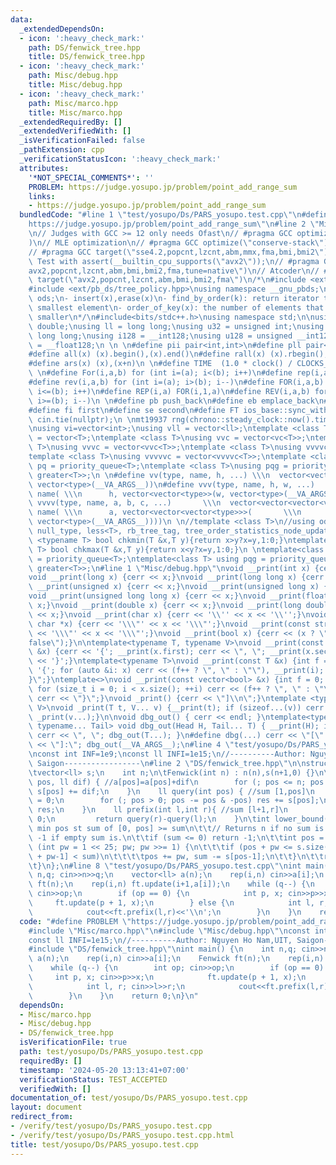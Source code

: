 ```yaml
---
data:
  _extendedDependsOn:
  - icon: ':heavy_check_mark:'
    path: DS/fenwick_tree.hpp
    title: DS/fenwick_tree.hpp
  - icon: ':heavy_check_mark:'
    path: Misc/debug.hpp
    title: Misc/debug.hpp
  - icon: ':heavy_check_mark:'
    path: Misc/marco.hpp
    title: Misc/marco.hpp
  _extendedRequiredBy: []
  _extendedVerifiedWith: []
  _isVerificationFailed: false
  _pathExtension: cpp
  _verificationStatusIcon: ':heavy_check_mark:'
  attributes:
    '*NOT_SPECIAL_COMMENTS*': ''
    PROBLEM: https://judge.yosupo.jp/problem/point_add_range_sum
    links:
    - https://judge.yosupo.jp/problem/point_add_range_sum
  bundledCode: "#line 1 \"test/yosupo/Ds/PARS_yosupo.test.cpp\"\n#define PROBLEM \"\
    https://judge.yosupo.jp/problem/point_add_range_sum\"\n#line 2 \"Misc/marco.hpp\"\
    \n// Judges with GCC >= 12 only needs Ofast\n// #pragma GCC optimize(\"O3,no-stack-protector,fast-math,unroll-loops,tree-vectorize\"\
    )\n// MLE optimization\n// #pragma GCC optimize(\"conserve-stack\")\n// Old judges\n\
    // #pragma GCC target(\"sse4.2,popcnt,lzcnt,abm,mmx,fma,bmi,bmi2\")\n// New judges.\
    \ Test with assert(__builtin_cpu_supports(\"avx2\"));\n// #pragma GCC target(\"\
    avx2,popcnt,lzcnt,abm,bmi,bmi2,fma,tune=native\")\n// Atcoder\n// #pragma GCC\
    \ target(\"avx2,popcnt,lzcnt,abm,bmi,bmi2,fma\")\n/*\n#include <ext/pb_ds/assoc_container.hpp>\n\
    #include <ext/pb_ds/tree_policy.hpp>\nusing namespace __gnu_pbds;\ntypedef tree<int,null_type,less<int>,rb_tree_tag,tree_order_statistics_node_update>\
    \ ods;\n- insert(x),erase(x)\n- find_by_order(k): return iterator to the k-th\
    \ smallest element\n- order_of_key(x): the number of elements that are strictly\
    \ smaller\n*/\n#include<bits/stdc++.h>\nusing namespace std;\n\nusing ld = long\
    \ double;\nusing ll = long long;\nusing u32 = unsigned int;\nusing u64 = unsigned\
    \ long long;\nusing i128 = __int128;\nusing u128 = unsigned __int128;\nusing f128\
    \ = __float128;\n \n \n#define pii pair<int,int>\n#define pll pair<ll,ll>\n \n\
    #define all(x) (x).begin(),(x).end()\n#define rall(x) (x).rbegin(),(x).rend()\n\
    #define ars(x) (x),(x+n)\n \n#define TIME  (1.0 * clock() / CLOCKS_PER_SEC)\n\
    \ \n#define For(i,a,b) for (int i=(a); i<(b); i++)\n#define rep(i,a) For(i,0,a)\n\
    #define rev(i,a,b) for (int i=(a); i>(b); i--)\n#define FOR(i,a,b) for (int i=(a);\
    \ i<=(b); i++)\n#define REP(i,a) FOR(i,1,a)\n#define REV(i,a,b) for (int i=(a);\
    \ i>=(b); i--)\n \n#define pb push_back\n#define eb emplace_back\n#define mp make_pair\n\
    #define fi first\n#define se second\n#define FT ios_base::sync_with_stdio(false);\
    \ cin.tie(nullptr);\n \nmt19937 rng(chrono::steady_clock::now().time_since_epoch().count());\n\
    \nusing vi=vector<int>;\nusing vll = vector<ll>;\ntemplate <class T>\nusing vc\
    \ = vector<T>;\ntemplate <class T>\nusing vvc = vector<vc<T>>;\ntemplate <class\
    \ T>\nusing vvvc = vector<vvc<T>>;\ntemplate <class T>\nusing vvvvc = vector<vvvc<T>>;\n\
    template <class T>\nusing vvvvvc = vector<vvvvc<T>>;\ntemplate <class T>\nusing\
    \ pq = priority_queue<T>;\ntemplate <class T>\nusing pqg = priority_queue<T, vector<T>,\
    \ greater<T>>;\n \n#define vv(type, name, h, ...) \\\n  vector<vector<type>> name(h,\
    \ vector<type>(__VA_ARGS__))\n#define vvv(type, name, h, w, ...)   \\\n  vector<vector<vector<type>>>\
    \ name( \\\n      h, vector<vector<type>>(w, vector<type>(__VA_ARGS__)))\n#define\
    \ vvvv(type, name, a, b, c, ...)       \\\n  vector<vector<vector<vector<type>>>>\
    \ name( \\\n      a, vector<vector<vector<type>>>(       \\\n             b, vector<vector<type>>(c,\
    \ vector<type>(__VA_ARGS__))))\n \n//template <class T>\n//using ods =\n//   tree<T,\
    \ null_type, less<T>, rb_tree_tag, tree_order_statistics_node_update>;\n \ntemplate\
    \ <typename T> bool chkmin(T &x,T y){return x>y?x=y,1:0;}\ntemplate <typename\
    \ T> bool chkmax(T &x,T y){return x<y?x=y,1:0;}\n \ntemplate<class T> using pq\
    \ = priority_queue<T>;\ntemplate<class T> using pqg = priority_queue<T, vector<T>,\
    \ greater<T>>;\n#line 1 \"Misc/debug.hpp\"\nvoid __print(int x) {cerr << x;}\n\
    void __print(long x) {cerr << x;}\nvoid __print(long long x) {cerr << x;}\nvoid\
    \ __print(unsigned x) {cerr << x;}\nvoid __print(unsigned long x) {cerr << x;}\n\
    void __print(unsigned long long x) {cerr << x;}\nvoid __print(float x) {cerr <<\
    \ x;}\nvoid __print(double x) {cerr << x;}\nvoid __print(long double x) {cerr\
    \ << x;}\nvoid __print(char x) {cerr << '\\'' << x << '\\'';}\nvoid __print(const\
    \ char *x) {cerr << '\\\"' << x << '\\\"';}\nvoid __print(const string &x) {cerr\
    \ << '\\\"' << x << '\\\"';}\nvoid __print(bool x) {cerr << (x ? \"true\" : \"\
    false\");}\n\ntemplate<typename T, typename V>\nvoid __print(const pair<T, V>\
    \ &x) {cerr << '{'; __print(x.first); cerr << \", \"; __print(x.second); cerr\
    \ << '}';}\ntemplate<typename T>\nvoid __print(const T &x) {int f = 0; cerr <<\
    \ '{'; for (auto &i: x) cerr << (f++ ? \", \" : \"\"), __print(i); cerr << \"\
    }\";}\ntemplate<>\nvoid __print(const vector<bool> &x) {int f = 0; cerr << '{';\
    \ for (size_t i = 0; i < x.size(); ++i) cerr << (f++ ? \", \" : \"\"), __print(x[i]);\
    \ cerr << \"}\";}\nvoid _print() {cerr << \"]\\n\";}\ntemplate <typename T, typename...\
    \ V>\nvoid _print(T t, V... v) {__print(t); if (sizeof...(v)) cerr << \", \";\
    \ _print(v...);}\n\nvoid dbg_out() { cerr << endl; }\ntemplate<typename Head,\
    \ typename... Tail> void dbg_out(Head H, Tail... T) { __print(H); if (sizeof...(T))\
    \ cerr << \", \"; dbg_out(T...); }\n#define dbg(...) cerr << \"[\" << #__VA_ARGS__\
    \ << \"]:\"; dbg_out(__VA_ARGS__);\n#line 4 \"test/yosupo/Ds/PARS_yosupo.test.cpp\"\
    \nconst int INF=1e9;\nconst ll INFI=1e15;\n//----------Author: Nguyen Ho Nam,UIT,\
    \ Saigon-----------------\n#line 2 \"DS/fenwick_tree.hpp\"\n\nstruct Fenwick{\n\
    \tvector<ll> s;\n    int n;\n\tFenwick(int n) : n(n),s(n+1,0) {}\n\tvoid update(int\
    \ pos, ll dif) { //a[pos]=a[pos]+dif\n        for (; pos <= n; pos += pos & -pos)\
    \ s[pos] += dif;\n    }\n    ll query(int pos) { //sum [1,pos]\n        ll res\
    \ = 0;\n        for (; pos > 0; pos -= pos & -pos) res += s[pos];\n        return\
    \ res;\n    }\n    ll prefix(int l,int r){ //sum [l+1,r]\n         if(l==r) return\
    \ 0;\n         return query(r)-query(l);\n    }\n\tint lower_bound(ll sum) {//\
    \ min pos st sum of [0, pos] >= sum\n\t\t// Returns n if no sum is >= sum, or\
    \ -1 if empty sum is.\n\t\tif (sum <= 0) return -1;\n\t\tint pos = 0;\n\t\tfor\
    \ (int pw = 1 << 25; pw; pw >>= 1) {\n\t\t\tif (pos + pw <= s.size() && s[pos\
    \ + pw-1] < sum)\n\t\t\t\tpos += pw, sum -= s[pos-1];\n\t\t}\n\t\treturn pos;\n\
    \t}\n};\n#line 8 \"test/yosupo/Ds/PARS_yosupo.test.cpp\"\nint main() {\n    int\
    \ n,q; cin>>n>>q;\n    vector<ll> a(n);\n    rep(i,n) cin>>a[i];\n    Fenwick\
    \ ft(n);\n    rep(i,n) ft.update(i+1,a[i]);\n    while (q--) {\n        int op;\
    \ cin>>op;\n        if (op == 0) {\n            int p, x; cin>>p>>x;\n       \
    \     ft.update(p + 1, x);\n        } else {\n            int l, r; cin>>l>>r;\n\
    \            cout<<ft.prefix(l,r)<<'\\n';\n        }\n    }\n    return 0;\n}\n"
  code: "#define PROBLEM \"https://judge.yosupo.jp/problem/point_add_range_sum\"\n\
    #include \"Misc/marco.hpp\"\n#include \"Misc/debug.hpp\"\nconst int INF=1e9;\n\
    const ll INFI=1e15;\n//----------Author: Nguyen Ho Nam,UIT, Saigon-----------------\n\
    #include \"DS/fenwick_tree.hpp\"\nint main() {\n    int n,q; cin>>n>>q;\n    vector<ll>\
    \ a(n);\n    rep(i,n) cin>>a[i];\n    Fenwick ft(n);\n    rep(i,n) ft.update(i+1,a[i]);\n\
    \    while (q--) {\n        int op; cin>>op;\n        if (op == 0) {\n       \
    \     int p, x; cin>>p>>x;\n            ft.update(p + 1, x);\n        } else {\n\
    \            int l, r; cin>>l>>r;\n            cout<<ft.prefix(l,r)<<'\\n';\n\
    \        }\n    }\n    return 0;\n}\n"
  dependsOn:
  - Misc/marco.hpp
  - Misc/debug.hpp
  - DS/fenwick_tree.hpp
  isVerificationFile: true
  path: test/yosupo/Ds/PARS_yosupo.test.cpp
  requiredBy: []
  timestamp: '2024-05-20 13:13:41+07:00'
  verificationStatus: TEST_ACCEPTED
  verifiedWith: []
documentation_of: test/yosupo/Ds/PARS_yosupo.test.cpp
layout: document
redirect_from:
- /verify/test/yosupo/Ds/PARS_yosupo.test.cpp
- /verify/test/yosupo/Ds/PARS_yosupo.test.cpp.html
title: test/yosupo/Ds/PARS_yosupo.test.cpp
---
```

